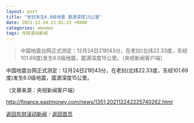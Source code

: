 ```yaml
---
layout: post
title: "老挝发生6.0级地震 震源深度15公里"
date: 2021-12-24 22:01:23 +0800
categories: emnews
tags: 东财滚动新闻
---
```

> 中国地震台网正式测定：12月24日21时43分，在老挝(北纬22.33度，东经101.69度)发生6.0级地震，震源深度15公里。（央视新闻客户端）

<p>中国地震台网正式测定：12月24日21时43分，在老挝(北纬22.33度，东经101.69度)发生6.0级地震，震源深度15公里。</p><p class="em_media">（文章来源：央视新闻客户端）</p>

<http://finance.eastmoney.com/news/1351,202112242225740262.html>

[返回东财滚动新闻](//finews.withounder.com/emnews/)｜[返回首页](//finews.withounder.com/)